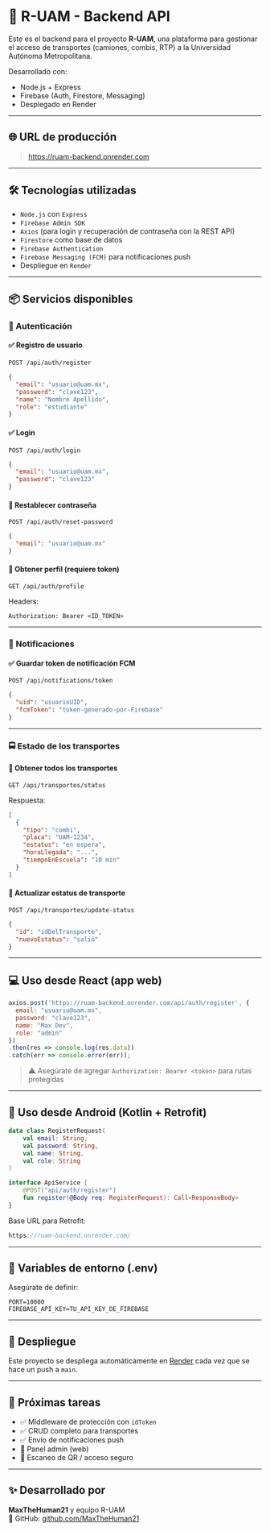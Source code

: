 # 🚌 R-UAM - Backend API

Este es el backend para el proyecto **R-UAM**, una plataforma para gestionar el acceso de transportes (camiones, combis, RTP) a la Universidad Autónoma Metropolitana.

Desarrollado con:
- Node.js + Express
- Firebase (Auth, Firestore, Messaging)
- Desplegado en Render

---

## 🌐 URL de producción

> https://ruam-backend.onrender.com

---

## 🛠 Tecnologías utilizadas

- `Node.js` con `Express`
- `Firebase Admin SDK`
- `Axios` (para login y recuperación de contraseña con la REST API)
- `Firestore` como base de datos
- `Firebase Authentication`
- `Firebase Messaging (FCM)` para notificaciones push
- Despliegue en `Render`

---

## 📦 Servicios disponibles

### 🔐 Autenticación

#### ✅ Registro de usuario
`POST /api/auth/register`

```json
{
  "email": "usuario@uam.mx",
  "password": "clave123",
  "name": "Nombre Apellido",
  "role": "estudiante"
}
```

#### ✅ Login
`POST /api/auth/login`

```json
{
  "email": "usuario@uam.mx",
  "password": "clave123"
}
```

#### 🔁 Restablecer contraseña
`POST /api/auth/reset-password`

```json
{
  "email": "usuario@uam.mx"
}
```

#### 👤 Obtener perfil (requiere token)
`GET /api/auth/profile`

Headers:
```
Authorization: Bearer <ID_TOKEN>
```

---

### 🔔 Notificaciones

#### ✅ Guardar token de notificación FCM
`POST /api/notifications/token`

```json
{
  "uid": "usuarioUID",
  "fcmToken": "token-generado-por-Firebase"
}
```

---

### 🚍 Estado de los transportes

#### 🔎 Obtener todos los transportes
`GET /api/transportes/status`

Respuesta:
```json
[
  {
    "tipo": "combi",
    "placa": "UAM-1234",
    "estatus": "en espera",
    "horaLlegada": "...",
    "tiempoEnEscuela": "10 min"
  }
]
```

#### 🔄 Actualizar estatus de transporte
`POST /api/transportes/update-status`

```json
{
  "id": "idDelTransporte",
  "nuevoEstatus": "salió"
}
```

---

## 💻 Uso desde React (app web)

```js
axios.post('https://ruam-backend.onrender.com/api/auth/register', {
  email: "usuario@uam.mx",
  password: "clave123",
  name: "Max Dev",
  role: "admin"
})
.then(res => console.log(res.data))
.catch(err => console.error(err));
```

> ⚠️ Asegúrate de agregar `Authorization: Bearer <token>` para rutas protegidas

---

## 📱 Uso desde Android (Kotlin + Retrofit)

```kotlin
data class RegisterRequest(
    val email: String,
    val password: String,
    val name: String,
    val role: String
)

interface ApiService {
    @POST("api/auth/register")
    fun register(@Body req: RegisterRequest): Call<ResponseBody>
}
```

Base URL para Retrofit:
```kotlin
https://ruam-backend.onrender.com/
```

---

## 📌 Variables de entorno (.env)

Asegúrate de definir:

```env
PORT=10000
FIREBASE_API_KEY=TU_API_KEY_DE_FIREBASE
```

---

## 🚀 Despliegue

Este proyecto se despliega automáticamente en [Render](https://render.com) cada vez que se hace un push a `main`.

---

## 🧠 Próximas tareas

- ✅ Middleware de protección con `idToken`
- ✅ CRUD completo para transportes
- ✅ Envío de notificaciones push
- 🔄 Panel admin (web)
- 🔄 Escaneo de QR / acceso seguro

---

## ✨ Desarrollado por

**MaxTheHuman21** y equipo R-UAM  
🔗 GitHub: [github.com/MaxTheHuman21](https://github.com/MaxTheHuman21)
